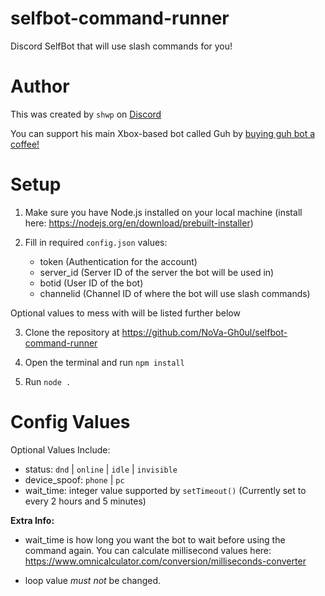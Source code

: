 # selfbot-command-runner
Discord SelfBot that will use slash commands for you!

# Author

This was created by `shwp` on [Discord](https://discord.com/users/1014174658179899503)

You can support his main Xbox-based bot called Guh by [buying guh bot a coffee!](https://buymeacoffee.com/guh_bot)

# Setup

1. Make sure you have Node.js installed on your local machine (install here: https://nodejs.org/en/download/prebuilt-installer)

2. Fill in required `config.json` values:
    - token (Authentication for the account)
    - server_id (Server ID of the server the bot will be used in)
    - botid (User ID of the bot)
    - channelid (Channel ID of where the bot will use slash commands)

Optional values to mess with will be listed further below

3. Clone the repository at https://github.com/NoVa-Gh0ul/selfbot-command-runner

4. Open the terminal and run `npm install`

5. Run `node .`

# Config Values

Optional Values Include:

- status: `dnd` | `online` | `idle` | `invisible`
- device_spoof: `phone` | `pc`
- wait_time: integer value supported by `setTimeout()` (Currently set to every 2 hours and 5 minutes)

**Extra Info:**

- wait_time is how long you want the bot to wait before using the command again. You can calculate millisecond values here: https://www.omnicalculator.com/conversion/milliseconds-converter

- loop value *must not* be changed.
